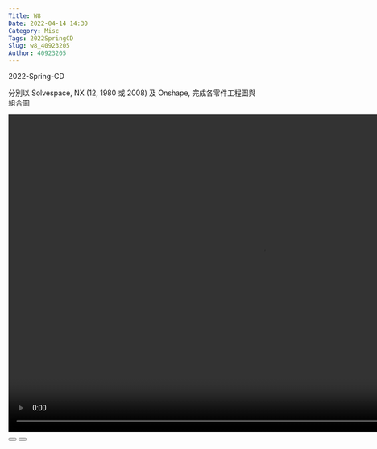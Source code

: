 ```yaml
---
Title: W8
Date: 2022-04-14 14:30
Category: Misc
Tags: 2022SpringCD
Slug: w8_40923205
Author: 40923205
---
```


2022-Spring-CD


<!-- PELICAN_END_SUMMARY -->

<p><span>分別以 Solvespace, NX (12, 1980 或 2008) 及 Onshape, 完成各零件</span><span>工程圖</span><span>與</span><span>組合圖</span></p>
<p><span></span></p>
<p>
<script>// <![CDATA[
var winkVideoData = {
dataVersion: 1,
frameRate: 20,
buttonFrameLength: 10,
buttonFrameOffset: 5,
frameStops: {
},
};
// ]]></script>
</p>
<div class="winkVideoContainerClass"><video width="1008" height="630" class="winkVideoClass" data-dirname="/static" data-varname="winkVideoData">
<source src="/downloads/w8drawing.mp4" type="video/mp4" /></video>
<div class="winkVideoOverlayClass"></div>
<div class="winkVideoControlBarClass"><button class="winkVideoControlBarPlayButtonClass"></button> <button class="winkVideoControlBarPauseButtonClass"></button>
<div class="winkVideoControlBarProgressLeftClass"></div>
<div class="winkVideoControlBarProgressEmptyMiddleClass"></div>
<div class="winkVideoControlBarProgressRightClass"></div>
<div class="winkVideoControlBarProgressFilledMiddleClass"></div>
<div class="winkVideoControlBarProgressThumbClass"></div>
</div>
<div class="winkVideoPlayOverlayClass"></div>
</div>




